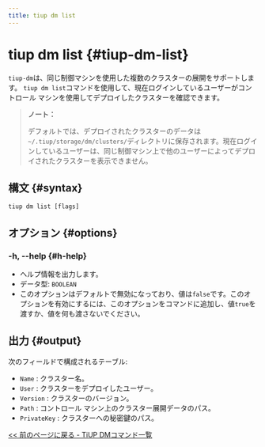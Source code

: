 ```yaml
---
title: tiup dm list
---
```


# tiup dm list {#tiup-dm-list}

`tiup-dm`は、同じ制御マシンを使用した複数のクラスターの展開をサポートします。 `tiup dm list`コマンドを使用して、現在ログインしているユーザーがコントロール マシンを使用してデプロイしたクラスターを確認できます。

> **ノート：**
>
> デフォルトでは、デプロイされたクラスターのデータは`~/.tiup/storage/dm/clusters/`ディレクトリに保存されます。現在ログインしているユーザーは、同じ制御マシン上で他のユーザーによってデプロイされたクラスターを表示できません。

## 構文 {#syntax}

```shell
tiup dm list [flags]
```

## オプション {#options}

### -h, --help {#h-help}

-   ヘルプ情報を出力します。
-   データ型: `BOOLEAN`
-   このオプションはデフォルトで無効になっており、値は`false`です。このオプションを有効にするには、このオプションをコマンドに追加し、値`true`を渡すか、値を何も渡さないでください。

## 出力 {#output}

次のフィールドで構成されるテーブル:

-   `Name` : クラスター名。
-   `User` : クラスターをデプロイしたユーザー。
-   `Version` : クラスターのバージョン。
-   `Path` : コントロール マシン上のクラスター展開データのパス。
-   `PrivateKey` : クラスターへの秘密鍵のパス。

[&lt;&lt; 前のページに戻る - TiUP DMコマンド一覧](/tiup/tiup-component-dm.md#command-list)

